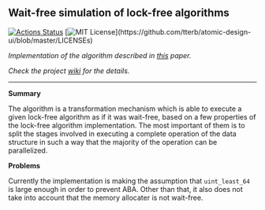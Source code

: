## Wait-free simulation of lock-free algorithms

[![Actions Status](https://github.com/boki1/telamon/actions/workflows/ci.yml/badge.svg)](https://github.com/boki1/telamon/actions/workflows/ci.yml)
[![MIT License](https://img.shields.io/apm/l/atomic-design-ui.svg?)](https://github.com/tterb/atomic-design-ui/blob/master/LICENSEs)

_Implementation of the algorithm described in [this](http://www.cs.technion.ac.il/~erez/Papers/wf-simulation-full.pdf) paper._

_Check the project [wiki](https://boki1.github.io/telamon/) for the details._

---------------

**Summary**

The algorithm is a transformation mechanism which is able to execute a given lock-free algorithm as if it was wait-free, based on a few properties of the lock-free algorithm implementation. The most important of them is to split the stages involved in executing a complete operation of the data structure in such a way that the majority of the operation can be parallelized.

**Problems**

Currently the implementation is making the assumption that `uint_least_64` is large enough in order to prevent ABA.
Other than that, it also does not take into account that the memory allocater is not wait-free.



